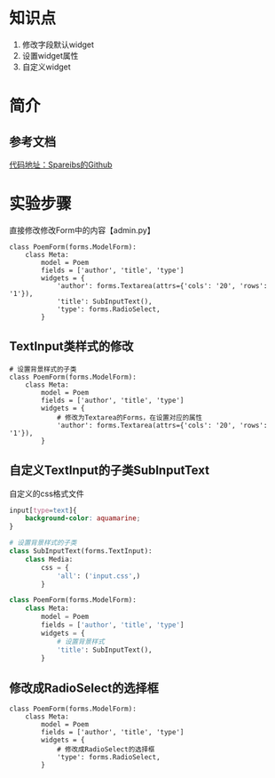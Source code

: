 # 知识点

1. 修改字段默认widget
2. 设置widget属性
3. 自定义widget

# 简介

## 参考文档
[代码地址：Spareibs的Github](https://github.com/spareribs/learning/tree/master/Django/Django_up/class_11)

# 实验步骤
直接修改修改Form中的内容【admin.py】
```
class PoemForm(forms.ModelForm):
    class Meta:
        model = Poem
        fields = ['author', 'title', 'type']
        widgets = {
            'author': forms.Textarea(attrs={'cols': '20', 'rows': '1'}),
            'title': SubInputText(),
            'type': forms.RadioSelect,
        }
```

## TextInput类样式的修改
```
# 设置背景样式的子类
class PoemForm(forms.ModelForm):
    class Meta:
        model = Poem
        fields = ['author', 'title', 'type']
        widgets = {
            # 修改为Textarea的Forms，在设置对应的属性
            'author': forms.Textarea(attrs={'cols': '20', 'rows': '1'}),
        }
```
## 自定义TextInput的子类SubInputText

自定义的css格式文件
```css
input[type=text]{
    background-color: aquamarine;
}
```


```python
# 设置背景样式的子类
class SubInputText(forms.TextInput):
    class Media:
        css = {
            'all': ('input.css',)
        }

class PoemForm(forms.ModelForm):
    class Meta:
        model = Poem
        fields = ['author', 'title', 'type']
        widgets = {
            # 设置背景样式
            'title': SubInputText(),
        }
```
## 修改成RadioSelect的选择框
```
class PoemForm(forms.ModelForm):
    class Meta:
        model = Poem
        fields = ['author', 'title', 'type']
        widgets = {
            # 修改成RadioSelect的选择框
            'type': forms.RadioSelect,
        }
```